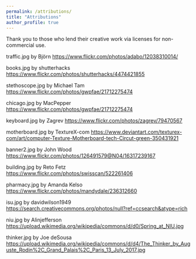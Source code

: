 ```yaml
---
permalink: /attributions/
title: "Attributions"
author_profile: true
---
```


Thank you to those who lend their creative work via licenses for non-commercial use.

traffic.jpg by Björn
https://www.flickr.com/photos/adabo/12038310014/

books.jpg by shutterhacks
https://www.flickr.com/photos/shutterhacks/4474421855

stethoscope.jpg by Michael Tam
https://www.flickr.com/photos/gwpfae/21712275474

chicago.jpg by MacPepper
https://www.flickr.com/photos/gwpfae/21712275474

keyboard.jpg by Zagrev
https://www.flickr.com/photos/zagrev/79470567

motherboard.jpg by TextureX-com
https://www.deviantart.com/texturex-com/art/computer-Texture-Motherboard-tech-Circut-green-350431921

banner2.jpg by John Wood
https://www.flickr.com/photos/126491579@N04/16317239167

building.jpg by Reto Fetz
https://www.flickr.com/photos/swisscan/522261406

pharmacy.jpg by Amanda Kelso
https://www.flickr.com/photos/mandydale/236312660

isu.jpg by davidwilson1949
https://search.creativecommons.org/photos/null?ref=ccsearch&atype=rich

niu.jpg by Alinjefferson
https://upload.wikimedia.org/wikipedia/commons/d/d0/Spring_at_NIU.jpg

thinker.jpg by Joe deSousa
https://upload.wikimedia.org/wikipedia/commons/d/d4/The_Thinker_by_Auguste_Rodin%2C_Grand_Palais%2C_Paris_13_July_2017.jpg
